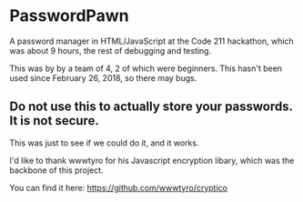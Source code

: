 # PasswordPawn
A password manager in HTML/JavaScript at the Code 211 hackathon, which was about 9 hours, the rest of debugging and testing.

This was by by a team of 4, 2 of which were beginners. This hasn't been used since February 26, 2018, so there may bugs. 

## Do not use this to actually store your passwords. It is not secure.  

This was just to see if we could do it, and it works.  

I'd like to thank wwwtyro for his Javascript encryption libary, which was the backbone of this project.

You can find it here:  https://github.com/wwwtyro/cryptico
